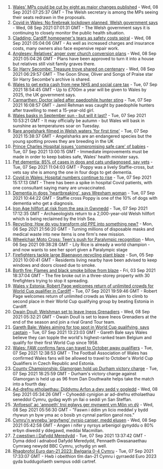 1. [Wales' MPs could be cut by eight as major changes published](https://www.bbc.co.uk/news/uk-wales-politics-58476636?at_medium=RSS&at_campaign=KARANGA) - Wed, 08 Sep 2021 07:25:37 GMT - The Welsh secretary is among the MPs seeing their seats redrawn in the proposals.
2. [Covid in Wales: No firebreak lockdown planned, Welsh government says](https://www.bbc.co.uk/news/uk-wales-58485192?at_medium=RSS&at_campaign=KARANGA) - Wed, 08 Sep 2021 07:01:31 GMT - The Welsh government says it is continuing to closely monitor the public health situation.
3. [Cladding: Cardiff homeowner's tears as safety costs spiral](https://www.bbc.co.uk/news/uk-wales-58477966?at_medium=RSS&at_campaign=KARANGA) - Wed, 08 Sep 2021 05:04:06 GMT - As well as increased charges and insurance costs, many owners also face expensive repair work.
4. [Anglesey: Relatives' anger over church conversion plans](https://www.bbc.co.uk/news/uk-wales-58477967?at_medium=RSS&at_campaign=KARANGA) - Wed, 08 Sep 2021 05:04:26 GMT - Plans have been approved to turn it into a house but relatives still visit family graves there.
5. [Sir Harry Secombe: Treasure trove shared on centenary](https://www.bbc.co.uk/news/uk-wales-58477968?at_medium=RSS&at_campaign=KARANGA) - Wed, 08 Sep 2021 06:29:57 GMT - The Goon Show, Oliver and Songs of Praise star Sir Harry Secombe's archive is shared.
6. [Wales to get extra cash from new NHS and social care tax](https://www.bbc.co.uk/news/uk-wales-politics-58474786?at_medium=RSS&at_campaign=KARANGA) - Tue, 07 Sep 2021 18:54:45 GMT - Up to £700m a year will be given to Wales by 2025, the UK government says.
7. [Carmarthen: Doctor jailed after paedophile hunter sting](https://www.bbc.co.uk/news/uk-wales-58472335?at_medium=RSS&at_campaign=KARANGA) - Tue, 07 Sep 2021 16:08:57 GMT - Jamil Rehman was caught by paedophile hunters after travelling to meet a 15-year-old girl.
8. [Wales basks in September sun - but will it last?](https://www.bbc.co.uk/news/uk-wales-58473018?at_medium=RSS&at_campaign=KARANGA) - Tue, 07 Sep 2021 10:53:21 GMT - It may officially be autumn - but Wales will bask in sunshine as temperatures soar on Tuesday.
9. [Rare angelshark filmed in Welsh waters 'for first time'](https://www.bbc.co.uk/news/uk-wales-58479544?at_medium=RSS&at_campaign=KARANGA) - Tue, 07 Sep 2021 15:38:37 GMT - Angelsharks are an endangered species but the young spotting proves they are breeding in the UK
10. [Prince Charles Hospital issues 'compromising safe care' of babies](https://www.bbc.co.uk/news/uk-wales-58473026?at_medium=RSS&at_campaign=KARANGA) - Tue, 07 Sep 2021 13:00:15 GMT - Immediate improvements must be made in order to keep babies safe, Wales' health minister says.
11. [Pet dementia: 85% of cases in dogs and cats undiagnosed, say vets](https://www.bbc.co.uk/news/uk-wales-58465588?at_medium=RSS&at_campaign=KARANGA) - Tue, 07 Sep 2021 11:04:03 GMT - Poppy was a lively Staffie-cross, but vets say she is among the one in four dogs to get dementia.
12. [Covid in Wales: Hospital numbers continue to rise](https://www.bbc.co.uk/news/uk-wales-58475641?at_medium=RSS&at_campaign=KARANGA) - Tue, 07 Sep 2021 15:17:13 GMT - There has been a spike in hospital Covid patients, with one consultant saying many are unvaccinated.
13. [Dementia in dogs 'heartbreaking', says Wrexham woman](https://www.bbc.co.uk/news/uk-wales-58470012?at_medium=RSS&at_campaign=KARANGA) - Tue, 07 Sep 2021 10:44:22 GMT - Staffie cross Poppy is one of the 10% of dogs with dementia who get a diagnosis.
14. [Iron Age hillfort at risk from the sea in Gwynedd](https://www.bbc.co.uk/news/uk-wales-58479598?at_medium=RSS&at_campaign=KARANGA) - Tue, 07 Sep 2021 17:12:35 GMT - Archaeologists return to a 2,000-year-old Welsh hillfort which is being reclaimed by the Irish Sea.
15. [Recycling: How do you transform old PPE into something new?](https://www.bbc.co.uk/news/uk-wales-58453247?at_medium=RSS&at_campaign=KARANGA) - Mon, 06 Sep 2021 21:56:20 GMT - Turning millions of disposable masks and medical waste into new items is one firm's new mission.
16. [Wheelchair Moto Cross: Teen's push for Paralympic recognition](https://www.bbc.co.uk/news/uk-wales-58460956?at_medium=RSS&at_campaign=KARANGA) - Mon, 06 Sep 2021 09:38:28 GMT - Lily Rice is already a world champion - and now wants to see her sport given a Paralympic stage
17. [Firefighters tackle large Blaenavon recycling plant blaze](https://www.bbc.co.uk/news/uk-wales-58454122?at_medium=RSS&at_campaign=KARANGA) - Sun, 05 Sep 2021 10:00:41 GMT - Residents living nearby have been advised to keep windows and doors closed due to smoke.
18. [Borth fire: Flames and black smoke billow from blaze](https://www.bbc.co.uk/news/uk-wales-58439504?at_medium=RSS&at_campaign=KARANGA) - Fri, 03 Sep 2021 18:37:04 GMT - The fire broke out in a three-storey property with 30 firefighters trying to stop it spreading.
19. [Wales v Estonia: Robert Page welcomes return of unlimited crowds for World Cup qualifier in Cardiff](https://www.bbc.co.uk/sport/football/58404781?at_medium=RSS&at_campaign=KARANGA) - Tue, 07 Sep 2021 19:59:46 GMT - Robert Page welcomes return of unlimited crowds as Wales aim to climb to second place in their World Cup qualifying group by beating Estonia in Cardiff.
20. [Owain Doull: Welshman set to leave Ineos Grenadiers](https://www.bbc.co.uk/sport/cycling/58484773?at_medium=RSS&at_campaign=KARANGA) - Wed, 08 Sep 2021 05:32:21 GMT - Owain Doull is set to leave Ineos Grenadiers at the end of the season and join a rival Grand Tour team.
21. [Gareth Bale: Wales aiming for top spot in World Cup qualifying, says captain](https://www.bbc.co.uk/sport/football/58474986?at_medium=RSS&at_campaign=KARANGA) - Tue, 07 Sep 2021 13:23:03 GMT - Gareth Bale says Wales believe they can topple the world's highest-ranked team Belgium and qualify for their first World Cup since 1958.
22. [Wales: FAW confirms fans can travel to October away qualifiers](https://www.bbc.co.uk/sport/football/58471928?at_medium=RSS&at_campaign=KARANGA) - Tue, 07 Sep 2021 12:38:53 GMT - The Football Association of Wales has confirmed Wales fans will be allowed to travel to October's World Cup Qualifiers in Czech Republic and Estonia.
23. [County Championship: Glamorgan hold up Durham victory charge](https://www.bbc.co.uk/sport/cricket/58475407?at_medium=RSS&at_campaign=KARANGA) - Tue, 07 Sep 2021 18:25:59 GMT - Durham's victory charge against Glamorgan is held up as 96 from Dan Douthwaite helps take the match into a fourth day.
24. [Ad-drefnu etholaethau: Diddymu Arfon a dwy sedd y gogledd](https://www.bbc.co.uk/newyddion/58482306?at_medium=RSS&at_campaign=KARANGA) - Wed, 08 Sep 2021 05:34:26 GMT - Cyhoeddi cynigion ar ad-drefnu etholaethau seneddol Cymru, gydag wyth yn llai o seddi yn San Steffan.
25. ['Anfoesol' ac 'annoeth' troi eglwys ger mynwent ym Môn yn dŷ](https://www.bbc.co.uk/newyddion/58482206?at_medium=RSS&at_campaign=KARANGA) - Wed, 08 Sep 2021 05:56:30 GMT - "Faswn i ddim yn licio meddwl y bydd rhywun yn byw yma ac o bosib yn cynnal partïon ganol nos."
26. [Cymru'n wynebu 'argyfwng' nyrsio canser, medd elusen](https://www.bbc.co.uk/newyddion/58425541?at_medium=RSS&at_campaign=KARANGA) - Wed, 08 Sep 2021 05:42:58 GMT - Angen i nifer y nyrsys arbenigol gynyddu o 80% erbyn diwedd y ddegawd, meddai Macmillan.
27. [7 cwestiwn i Dafydd Meredydd](https://www.bbc.co.uk/newyddion/58474678?at_medium=RSS&at_campaign=KARANGA) - Tue, 07 Sep 2021 13:37:42 GMT - Dyma ddod i adnabod Dafydd Meredydd, Pennaeth Gwasanaethau Cymraeg newydd BBC Cymru, ychydig yn well.
28. [Rhagbrofol Euro dan-21 2023: Bwlgaria 0-4 Cymru](https://www.bbc.co.uk/newyddion/58480183?at_medium=RSS&at_campaign=KARANGA) - Tue, 07 Sep 2021 17:33:07 GMT - Hwb i obeithion tîm dan-21 Cymru i gyrraedd Euro 2023 gyda buddugoliaeth swmpus oddi cartref.
